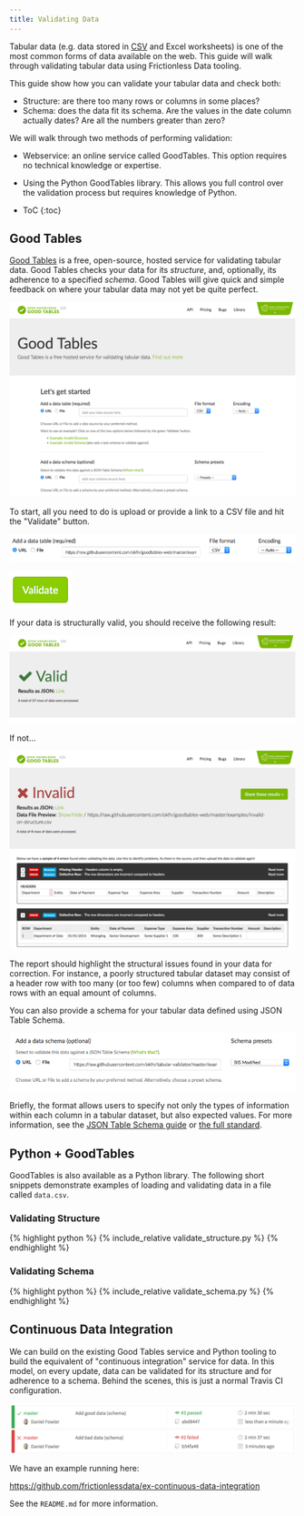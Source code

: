 ```yaml
---
title: Validating Data
---
```


Tabular data (e.g. data stored in [CSV](/guides/csv/) and Excel worksheets) is one of the most common forms of data available on the web. This guide will walk through validating tabular data using Frictionless Data tooling.

This guide show how you can validate your tabular data and check both:

* Structure: are there too many rows or columns in some places?
* Schema: does the data fit its schema. Are the values in the date column actually dates? Are all the numbers greater than zero?

We will walk through two methods of performing validation:

* Webservice: an online service called GoodTables. This option requires no technical knowledge or expertise.
* Using the Python GoodTables library. This allows you full control over the validation process but requires knowledge of Python.

* ToC
{:toc}

## Good Tables

[Good Tables](http://goodtables.okfnlabs.org/) is a free, open-source, hosted
service for validating tabular data. Good Tables checks your data for
its *structure*, and, optionally, its adherence to a specified *schema*.
Good Tables will give quick and simple feedback on where your tabular
data may not yet be quite perfect.

![Good Tables screenshot](/img/good-tables-screenshot.png)

To start, all you need to do is upload or provide a link to a CSV
file and hit the "Validate" button.

![Good Tables Provide URL](/img/good-tables-provide-data.png)

![Good Tables Validate button](/img/good-tables-validate.png)

If your data is structurally valid, you should receive the following
result:

![Good Tables Valid](/img/good-tables-valid.png)

If not...

![Good Tables Invalid](/img/good-tables-invalid.png)

The report should highlight the structural issues found in your data
for correction.  For instance, a poorly structured tabular dataset may
consist of a header row with too many (or too few) columns when
compared to of data rows with an equal amount of columns. 

You can also provide a schema for your tabular data defined using JSON
Table Schema. 

![Good Tables Provide Schema](/img/good-tables-provide-schema.png)

Briefly, the format allows users to specify not only
the types of information within each column in a tabular dataset, but
also expected values.  For more information, see the
[JSON Table Schema guide](/guides/json-table-schema/) or
[the full standard](http://specs.frictionlessdata.io/json-table-schema/).

## Python + GoodTables

GoodTables is also available as a Python library.  The following short
snippets demonstrate examples of loading and validating data in a file
called `data.csv`.

### Validating Structure

{% highlight python %}
{% include_relative validate_structure.py %}
{% endhighlight %}

### Validating Schema

{% highlight python %}
{% include_relative validate_schema.py %}
{% endhighlight %}

## Continuous Data Integration

We can build on the existing Good Tables service and Python tooling to
build the equivalent of "continuous integration" service for data.  In
this model, on every update, data can be validated for its structure
and for adherence to a schema.  Behind the scenes, this is just a normal
Travis CI configuration.

![Data Valid](/img/data_ci_travis.png)

We have an example running here:

<https://github.com/frictionlessdata/ex-continuous-data-integration>

See the `README.md` for more information.
